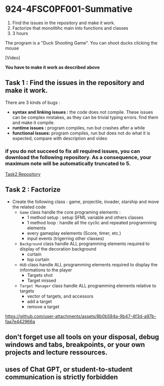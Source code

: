 # 924-4FSC0PF001-Summative

1. Find the issues in the repository and make it work.
2. Factorize that monolitihc main into functions and classes
3. 3 hours

The program is a "Duck Shooting Game".
You can shoot ducks clicking the mouse

[Video]

**You have to make it work as described above**

## Task 1 : Find the issues in the repository and make it work.
There are 3 kinds of bugs :
* **syntax and linking issues :** the code does not compile. These issues can be complex mistakes, as they can be trivial typing errors. find them and make it compile.
* **runtime issues :** program compiles, run but crashes after a while
* **functional issues:** program compiles, run but does not do what it is expected, compare with description and video

### if you do not succeed to fix all required issues, you can download the following repository. As a consequence, your maximum note will be automatically truncated to 5. 
[Task2 Repository](https://classroom.github.com/a/1aXrzuiu)

## Task 2 : Factorize
* Create the following class : game, projectile, invader, starship and move the related code
  * ``Game`` class handle the core programing elements :
    * 1 method setup : setup SFML variable and others classes
    * 1 method loop : handle all the cyclic and repeated programming elements
    * every gameplay eelements (Score, timer, etc.)
    * input events (trigerring other classes)
  * ``Background`` class handle ALL programming elements required to display of the decoration background
    * curtain
    * top curtain
  * ``HUD`` class handle ALL programming elements required to display the informations to the player
    * Targets shot
    * Target missed
  * ``Target Manager`` class handle ALL programming elements relative to targets
    * vector of targets, and accessors
    * add a target
    * remove a target


https://github.com/user-attachments/assets/8b0b584a-9b47-4f3d-a97b-faa7e442966a


## don't forget use all tools on your disposal, debug windows and tabs, breakpoints, or your own projects and lecture ressources.
## uses of Chat GPT, or student-to-student communication is strictly forbidden 
